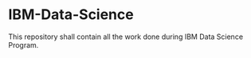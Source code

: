 # IBM-Data-Science
This repository shall contain all the work done during IBM Data Science Program.
